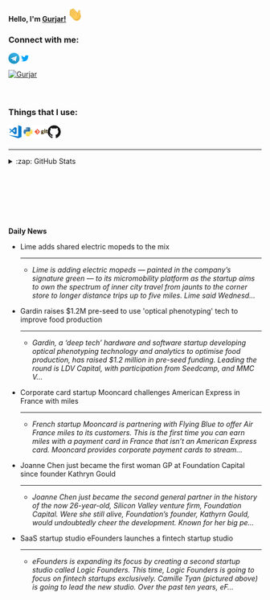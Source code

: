 #### Hello, I'm [Gurjar!](https://GurjarKing.github.io) <img src="https://raw.githubusercontent.com/ABSphreak/ABSphreak/master/gifs/Hi.gif" width="30px"></h2>


### Connect with me:

[<img align="left" alt="Gurjar | Telegram" width="22px" src="https://raw.githubusercontent.com/github/explore/80688e429a7d4ef2fca1e82350fe8e3517d3494d/topics/telegram/telegram.png" />][Telegram]
[<img align="left" alt="Gurjar | Twitter" width="22px" src="https://raw.githubusercontent.com/github/explore/80688e429a7d4ef2fca1e82350fe8e3517d3494d/topics/twitter/twitter.png" />][Twitter]
<br >
<br >
<a href="https://github.com/GurjarKing"><img src="https://komarev.com/ghpvc/?username=GurjarKing" alt="Gurjar" /></a> <br />
<br />
<br />
<!-- <br >

![](https://visitor-badge.glitch.me/badge?page_id=GurjarKing)

<br /> -->

### Things that I use:

[<img align="left" alt="Visual Studio Code" width="26px" src="https://raw.githubusercontent.com/github/explore/80688e429a7d4ef2fca1e82350fe8e3517d3494d/topics/visual-studio-code/visual-studio-code.png" />][VSCode]
[<img align="left" alt="Python" width="26px" src="https://raw.githubusercontent.com/github/explore/80688e429a7d4ef2fca1e82350fe8e3517d3494d/topics/python/python.png" />][Python]
[<img align="left" alt="Git" width="26px" src="https://raw.githubusercontent.com/github/explore/80688e429a7d4ef2fca1e82350fe8e3517d3494d/topics/git/git.png" />][Git]
[<img align="left" alt="GitHub" width="26px" src="https://raw.githubusercontent.com/github/explore/78df643247d429f6cc873026c0622819ad797942/topics/github/github.png" />][Github]

<br />
<br />

---
<details>
  <summary>:zap: GitHub Stats</summary>

<img align="left" alt="Gurjar's Github Stats" src="https://github-readme-stats.vercel.app/api?username=GurjarKing&show_icons=true&hide_border=true&count_private=true&include_all_commit=true&theme=algolia" />

</details>

<!-- ### 🔔 My latest tweet
<a href="https://twitter.com/Gurjar_King43" target="_blank">
	<img src="https://github.com/GurjarKing/GurjarKing/raw/master/tweet.png" width="70%" align="center" alt="Click to view on Twitter" title="My latest tweet, as an image"/>
</a> -->
<br>

<pre>

</pre>

<!-- **Quote of the hour:**

{qoth}

~ {qoth_author}
<pre>

</pre> -->
<br>
<pre>


</pre>
<strong>Daily News</strong>
  
  - Lime adds shared electric mopeds to the mix
     <hr/>
     
      - *Lime is adding electric mopeds — painted in the company’s signature green — to its micromobility platform as the startup aims to own the spectrum of inner city travel from jaunts to the corner store to longer distance trips up to five miles. Lime said Wednesd…*
     
  - Gardin raises $1.2M pre-seed to use 'optical phenotyping' tech to improve food production
      <hr/>
      
      - *Gardin, a ‘deep tech’ hardware and software startup developing optical phenotyping technology and analytics to optimise food production, has raised $1.2 million in pre-seed funding. Leading the round is LDV Capital, with participation from Seedcamp, and MMC V…*
      
  - Corporate card startup Mooncard challenges American Express in France with miles
      <hr/>
      
      - *French startup Mooncard is partnering with Flying Blue to offer Air France miles to its customers. This is the first time you can earn miles with a payment card in France that isn’t an American Express card. Mooncard provides corporate payment cards to stream…*
      
  - Joanne Chen just became the first woman GP at Foundation Capital since founder Kathryn Gould
      <hr/>
      
      - *Joanne Chen just became the second general partner in the history of the now 26-year-old, Silicon Valley venture firm, Foundation Capital. Were she still alive, Foundation’s founder, Kathyrn Gould, would undoubtedly cheer the development. Known for her big pe…*
       
  - SaaS startup studio eFounders launches a fintech startup studio
      <hr/>
       
       - *eFounders is expanding its focus by creating a second startup studio called Logic Founders. This time, Logic Founders is going to focus on fintech startups exclusively. Camille Tyan (pictured above) is going to lead the new studio. Over the past ten years, eF…*
      

<br />

[VSCode]: https://code.visualstudio.com/
[Python]: https://www.python.org/
[Git]: https://git-scm.com/
[Github]: https://github.com/
[Telegram]: https://t.me/Gurjar_King/
[Twitter]: https://twitter.com/Gurjar_King43/
